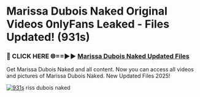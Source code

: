 # Marissa Dubois Naked Original Videos 0nlyFans Leaked - Files Updated! (931s)

<h3>🔴 CLICK HERE 🌐==►► <a href="https://tinyurl.com/up5wt9bj" rel="nofollow">Marissa Dubois Naked Updated Files</a></h3>

Get Marissa Dubois Naked and all content. Now you can access all videos and pictures of Marissa Dubois Naked. New Updated Files 2025!

[![931s](https://i.imgur.com/ABiUzMV.gif)](https://tinyurl.com/up5wt9bj)
riss dubois naked